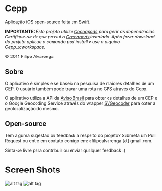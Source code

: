 Cepp
====
Aplicação iOS open-source feita em [Swift](https://developer.apple.com/swift/).

**IMPORTANTE:** *Este projeto utiliza [Cocoapods](http://cocoapods.org/) para gerir as dependências. Certifique-se de que possui o [Cocoapods](http://cocoapods.org/) instalado. Após fazer download do projeto aplique o comando pod install e use o arquivo Cepp.xcworkspace.*

© 2014 Filipe Alvarenga

## Sobre

O aplicativo é simples e se baseia na pesquisa de maiores detalhes de um CEP. O usuário também pode traçar uma rota no GPS através do Cepp. 

O aplicativo utiliza a API da [Aviso Brasil](http://avisobrasil.com.br/correio-control/api-de-consulta-de-cep/) para obter os detalhes de um CEP e o Google Geocoding Service através do wrapper [SVGeocoder](https://github.com/TransitApp/SVGeocoder) para obter a geolocalização do mesmo.

## Open-source

Tem alguma sugestão ou feedback a respeito do projeto? Submeta um Pull Request ou entre em contato comigo em: ofilipealvarenga [at] gmail.com.

Sinta-se livre para contribuir ou enviar qualquer feedback :)

Screen Shots
====
![alt tag](https://raw.github.com/filipealva/Cepp/res/searchi5.png)
![alt tag](https://raw.github.com/filipealva/Cepp/res/detailsi5.png)


